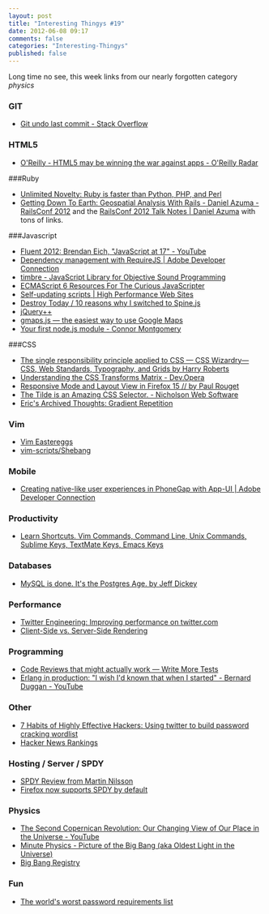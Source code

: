 ```yaml
---
layout: post
title: "Interesting Thingys #19"
date: 2012-06-08 09:17
comments: false
categories: "Interesting-Thingys"
published: false
---
```


Long time no see, this week links from our nearly forgotten category _physics_
<!-- More -->

### GIT
- [Git undo last commit - Stack Overflow](http://stackoverflow.com/questions/927358/git-undo-last-commit?newsletter=1&nlcode=28472%7c4563)

### HTML5
- [O&#39;Reilly - HTML5 may be winning the war against apps - O&#39;Reilly Radar](http://radar.oreilly.com/2012/06/html5-apps-datajournalism-doj-lawsuit.html)

###Ruby
- [Unlimited Novelty: Ruby is faster than Python, PHP, and Perl](http://www.unlimitednovelty.com/2012/06/ruby-is-faster-than-python-php-and-perl.html)
- [Getting Down To Earth: Geospatial Analysis With Rails - Daniel Azuma - RailsConf 2012](http://confreaks.com/videos/856-railsconf2012-getting-down-to-earth-geospatial-analysis-with-rails) and the [RailsConf 2012 Talk Notes | Daniel Azuma](http://www.daniel-azuma.com/blog/archives/256) with tons of links.

###Javascript
- [Fluent 2012: Brendan Eich, &quot;JavaScript at 17&quot; - YouTube](http://www.youtube.com/watch?v=Rj49rmc01Hs)
- [Dependency management with RequireJS | Adobe Developer Connection](http://www.adobe.com/devnet/html5/articles/javascript-architecture-requirejs-dependency-management.html?utm_source=javascriptweekly&utm_medium=email)
- [timbre - JavaScript Library for Objective Sound Programming](http://mohayonao.github.com/timbre/)
- [ECMAScript 6 Resources For The Curious JavaScripter](http://addyosmani.com/blog/ecmascript-6-resources-for-the-curious-javascripter/)
- [Self-updating scripts | High Performance Web Sites](http://www.stevesouders.com/blog/2012/05/22/self-updating-scripts/)
- [Destroy Today / 10 reasons why I switched to Spine.js](http://destroytoday.com/blog/reasons-for-spinejs/)
- [jQuery++](http://jquerypp.com/)
- [gmaps.js — the easiest way to use Google Maps](http://hpneo.github.com/gmaps/examples.html)
- [Your first node.js module - Connor Montgomery](http://cnnr.me/b/2012/05/your-first-node-dot-js-module/)

###CSS
- [The single responsibility principle applied to CSS — CSS Wizardry—CSS, Web Standards, Typography, and Grids by Harry Roberts](http://csswizardry.com/2012/04/the-single-responsibility-principle-applied-to-css/)
- [Understanding the CSS Transforms Matrix - Dev.Opera](http://dev.opera.com/articles/view/understanding-the-css-transforms-matrix/)
- [Responsive Mode and Layout View in Firefox 15 // by Paul Rouget](http://paulrouget.com/e/devtoolsupdate/)
- [The Tilde is an Amazing CSS Selector. - Nicholson Web Software](http://nicholsonws.com/archive/the-tilde-is-an-amazing-css-selector)
- [Eric&#39;s Archived Thoughts: Gradient Repetition](http://meyerweb.com/eric/thoughts/2012/05/31/gradient-repetition/)

### Vim
- [Vim Eastereggs](http://vim.wikia.com/wiki/Best_Vim_Tips#Easter_eggs)
- [vim-scripts/Shebang](https://github.com/vim-scripts/Shebang)

### Mobile
- [Creating native-like user experiences in PhoneGap with App-UI | Adobe Developer Connection](http://www.adobe.com/devnet/html5/articles/native-like-ux-phonegap-app-ui.html)

### Productivity
- [Learn Shortcuts. Vim Commands, Command Line, Unix Commands, Sublime Keys, TextMate Keys, Emacs Keys](https://www.shortcutfoo.com/)

### Databases
- [MySQL is done. It&#39;s the Postgres Age. by Jeff Dickey](http://dickey.xxx/mysql-is-done-it-s-the-postgres-age)

### Performance
- [Twitter Engineering: Improving performance on twitter.com](http://engineering.twitter.com/2012/05/improving-performance-on-twittercom.html)
- [Client-Side vs. Server-Side Rendering](http://openmymind.net/2012/5/30/Client-Side-vs-Server-Side-Rendering/)

### Programming
- [Code Reviews that might actually work — Write More Tests](http://www.writemoretests.com/2012/06/code-reviews-that-might-actually-work.html)
- [Erlang in production: &quot;I wish I&#39;d known that when I started&quot; - Bernard Duggan - YouTube](https://www.youtube.com/watch?v=G0eBDWigORY&feature=related)

### Other
- [7 Habits of Highly Effective Hackers: Using twitter to build password cracking wordlist](http://7habitsofhighlyeffectivehackers.blogspot.com.au/2012/05/using-twitter-to-build-password.html)
- [Hacker News Rankings](http://hnrankings.info/)

### Hosting / Server / SPDY
- [SPDY Review from Martin Nilsson](http://lists.w3.org/Archives/Public/ietf-http-wg/2012AprJun/0498)
- [Firefox now supports SPDY by default](http://www.mozilla.org/en-US/firefox/13.0/releasenotes/)

### Physics
- [The Second Copernican Revolution: Our Changing View of Our Place in the Universe - YouTube](http://www.youtube.com/watch?v=og2fHSyWcJI)
- [Minute Physics - Picture of the Big Bang (aka Oldest Light in the Universe)](http://www.youtube.com/watch?v=_mZQ-5-KYHw)
- [Big Bang Registry](http://www.bigbangregistry.com/)


### Fun
- [The world&#39;s worst password requirements list](http://kottke.org/12/06/the-worlds-worst-password-requirements-list)

